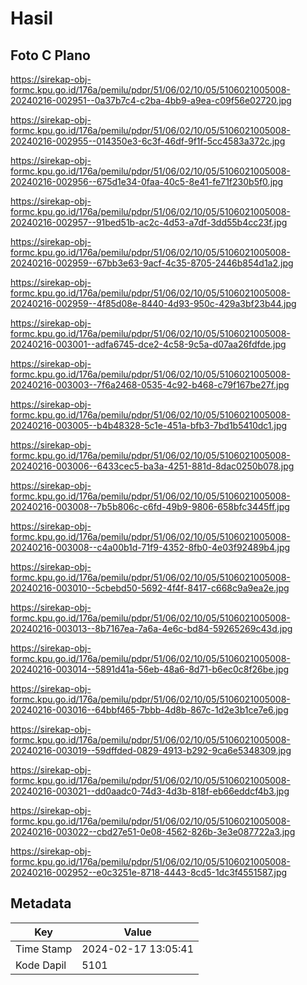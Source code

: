 # Hasil

## Foto C Plano

https://sirekap-obj-formc.kpu.go.id/176a/pemilu/pdpr/51/06/02/10/05/5106021005008-20240216-002951--0a37b7c4-c2ba-4bb9-a9ea-c09f56e02720.jpg

https://sirekap-obj-formc.kpu.go.id/176a/pemilu/pdpr/51/06/02/10/05/5106021005008-20240216-002955--014350e3-6c3f-46df-9f1f-5cc4583a372c.jpg

https://sirekap-obj-formc.kpu.go.id/176a/pemilu/pdpr/51/06/02/10/05/5106021005008-20240216-002956--675d1e34-0faa-40c5-8e41-fe71f230b5f0.jpg

https://sirekap-obj-formc.kpu.go.id/176a/pemilu/pdpr/51/06/02/10/05/5106021005008-20240216-002957--91bed51b-ac2c-4d53-a7df-3dd55b4cc23f.jpg

https://sirekap-obj-formc.kpu.go.id/176a/pemilu/pdpr/51/06/02/10/05/5106021005008-20240216-002959--67bb3e63-9acf-4c35-8705-2446b854d1a2.jpg

https://sirekap-obj-formc.kpu.go.id/176a/pemilu/pdpr/51/06/02/10/05/5106021005008-20240216-002959--4f85d08e-8440-4d93-950c-429a3bf23b44.jpg

https://sirekap-obj-formc.kpu.go.id/176a/pemilu/pdpr/51/06/02/10/05/5106021005008-20240216-003001--adfa6745-dce2-4c58-9c5a-d07aa26fdfde.jpg

https://sirekap-obj-formc.kpu.go.id/176a/pemilu/pdpr/51/06/02/10/05/5106021005008-20240216-003003--7f6a2468-0535-4c92-b468-c79f167be27f.jpg

https://sirekap-obj-formc.kpu.go.id/176a/pemilu/pdpr/51/06/02/10/05/5106021005008-20240216-003005--b4b48328-5c1e-451a-bfb3-7bd1b5410dc1.jpg

https://sirekap-obj-formc.kpu.go.id/176a/pemilu/pdpr/51/06/02/10/05/5106021005008-20240216-003006--6433cec5-ba3a-4251-881d-8dac0250b078.jpg

https://sirekap-obj-formc.kpu.go.id/176a/pemilu/pdpr/51/06/02/10/05/5106021005008-20240216-003008--7b5b806c-c6fd-49b9-9806-658bfc3445ff.jpg

https://sirekap-obj-formc.kpu.go.id/176a/pemilu/pdpr/51/06/02/10/05/5106021005008-20240216-003008--c4a00b1d-71f9-4352-8fb0-4e03f92489b4.jpg

https://sirekap-obj-formc.kpu.go.id/176a/pemilu/pdpr/51/06/02/10/05/5106021005008-20240216-003010--5cbebd50-5692-4f4f-8417-c668c9a9ea2e.jpg

https://sirekap-obj-formc.kpu.go.id/176a/pemilu/pdpr/51/06/02/10/05/5106021005008-20240216-003013--8b7167ea-7a6a-4e6c-bd84-59265269c43d.jpg

https://sirekap-obj-formc.kpu.go.id/176a/pemilu/pdpr/51/06/02/10/05/5106021005008-20240216-003014--5891d41a-56eb-48a6-8d71-b6ec0c8f26be.jpg

https://sirekap-obj-formc.kpu.go.id/176a/pemilu/pdpr/51/06/02/10/05/5106021005008-20240216-003016--64bbf465-7bbb-4d8b-867c-1d2e3b1ce7e6.jpg

https://sirekap-obj-formc.kpu.go.id/176a/pemilu/pdpr/51/06/02/10/05/5106021005008-20240216-003019--59dffded-0829-4913-b292-9ca6e5348309.jpg

https://sirekap-obj-formc.kpu.go.id/176a/pemilu/pdpr/51/06/02/10/05/5106021005008-20240216-003021--dd0aadc0-74d3-4d3b-818f-eb66eddcf4b3.jpg

https://sirekap-obj-formc.kpu.go.id/176a/pemilu/pdpr/51/06/02/10/05/5106021005008-20240216-003022--cbd27e51-0e08-4562-826b-3e3e087722a3.jpg

https://sirekap-obj-formc.kpu.go.id/176a/pemilu/pdpr/51/06/02/10/05/5106021005008-20240216-002952--e0c3251e-8718-4443-8cd5-1dc3f4551587.jpg


## Metadata

| Key        | Value               |
| ---------- | ------------------- |
| Time Stamp | 2024-02-17 13:05:41 |
| Kode Dapil | 5101                |



